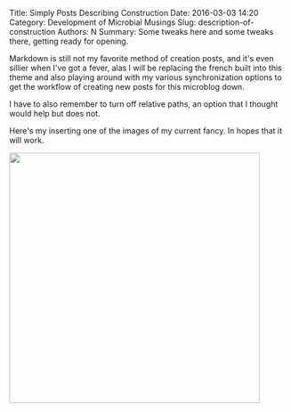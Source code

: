 Title: Simply Posts Describing Construction
Date: 2016-03-03 14:20
Category: Development of Microbial Musings
Slug: description-of-construction
Authors: N
Summary: Some tweaks here and some tweaks there, getting ready for opening.

Markdown is still not my favorite method of creation posts, and it's even sillier when I've got a fever, alas I will be replacing the french built into this theme and also playing around with my various synchronization options to get the workflow of creating new posts for this microblog down.

I have to also remember to turn off relative paths, an option that I thought would help but does not.

Here's my inserting one of the images of my current fancy. In hopes that it will work.

<img src ="./images/freudkick.jpg" width="450">

